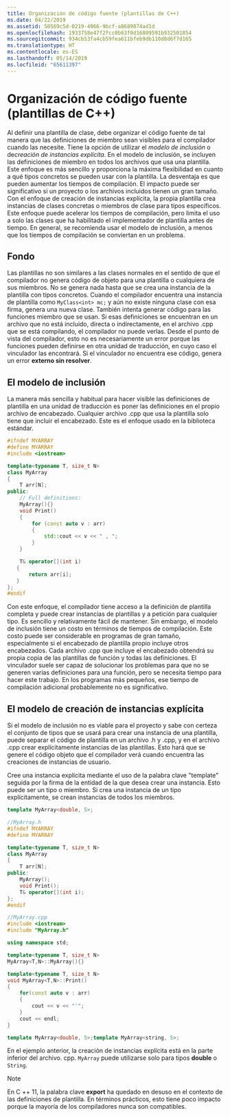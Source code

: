 ```yaml
---
title: Organización de código fuente (plantillas de C++)
ms.date: 04/22/2019
ms.assetid: 50569c5d-0219-4966-9bcf-a8689074ad1d
ms.openlocfilehash: 1933758e47f2fcc0b63f0d16809591b932501854
ms.sourcegitcommit: 934cb53fa4cb59fea611bfeb9db110d8d6f7d165
ms.translationtype: HT
ms.contentlocale: es-ES
ms.lasthandoff: 05/14/2019
ms.locfileid: "65611397"
---
```

# <a name="source-code-organization-c-templates"></a>Organización de código fuente (plantillas de C++)

Al definir una plantilla de clase, debe organizar el código fuente de tal manera que las definiciones de miembro sean visibles para el compilador cuando las necesite.   Tiene la opción de utilizar el *modelo de inclusión* o de*creación de instancias explícita*. En el modelo de inclusión, se incluyen las definiciones de miembro en todos los archivos que usa una plantilla. Este enfoque es más sencillo y proporciona la máxima flexibilidad en cuanto a qué tipos concretos se pueden usar con la plantilla. La desventaja es que pueden aumentar los tiempos de compilación. El impacto puede ser significativo si un proyecto o los archivos incluidos tienen un gran tamaño. Con el enfoque de creación de instancias explícita, la propia plantilla crea instancias de clases concretas o miembros de clase para tipos específicos.  Este enfoque puede acelerar los tiempos de compilación, pero limita el uso a solo las clases que ha habilitado el implementador de plantilla antes de tiempo. En general, se recomienda usar el modelo de inclusión, a menos que los tiempos de compilación se conviertan en un problema.

## <a name="background"></a>Fondo

Las plantillas no son similares a las clases normales en el sentido de que el compilador no genera código de objeto para una plantilla o cualquiera de sus miembros. No se genera nada hasta que se crea una instancia de la plantilla con tipos concretos. Cuando el compilador encuentra una instancia de plantilla como `MyClass<int> mc;` y aún no existe ninguna clase con esa firma, genera una nueva clase. También intenta generar código para las funciones miembro que se usan. Si esas definiciones se encuentran en un archivo que no está incluido, directa o indirectamente, en el archivo .cpp que se está compilando, el compilador no puede verlas.  Desde el punto de vista del compilador, esto no es necesariamente un error porque las funciones pueden definirse en otra unidad de traducción, en cuyo caso el vinculador las encontrará.  Si el vinculador no encuentra ese código, genera un error **externo sin resolver**.

## <a name="the-inclusion-model"></a>El modelo de inclusión

La manera más sencilla y habitual para hacer visible las definiciones de plantilla en una unidad de traducción es poner las definiciones en el propio archivo de encabezado.  Cualquier archivo .cpp que usa la plantilla solo tiene que incluir el encabezado. Este es el enfoque usado en la biblioteca estándar.

```cpp
#ifndef MYARRAY
#define MYARRAY
#include <iostream>

template<typename T, size_t N>
class MyArray
{
    T arr[N];
public:
    // Full definitions:
    MyArray(){}
    void Print()
    {
        for (const auto v : arr)
        {
            std::cout << v << " , ";
        }
    }

    T& operator[](int i)
   {
       return arr[i];
   }
};
#endif
```

Con este enfoque, el compilador tiene acceso a la definición de plantilla completa y puede crear instancias de plantillas y a petición para cualquier tipo. Es sencillo y relativamente fácil de mantener. Sin embargo, el modelo de inclusión tiene un costo en términos de tiempos de compilación.   Este costo puede ser considerable en programas de gran tamaño, especialmente si el encabezado de plantilla propio incluye otros encabezados. Cada archivo .cpp que incluye el encabezado obtendrá su propia copia de las plantillas de función y todas las definiciones. El vinculador suele ser capaz de solucionar los problemas para que no se generen varias definiciones para una función, pero se necesita tiempo para hacer este trabajo. En los programas más pequeños, ese tiempo de compilación adicional probablemente no es significativo.

## <a name="the-explicit-instantiation-model"></a>El modelo de creación de instancias explícita

Si el modelo de inclusión no es viable para el proyecto y sabe con certeza el conjunto de tipos que se usará para crear una instancia de una plantilla, puede separar el código de plantilla en un archivo .h y .cpp, y en el archivo .cpp crear explícitamente instancias de las plantillas. Esto hará que se genere el código objeto que el compilador verá cuando encuentra las creaciones de instancias de usuario.

Cree una instancia explícita mediante el uso de la palabra clave "template" seguida por la firma de la entidad de la que desea crear una instancia. Esto puede ser un tipo o miembro. Si crea una instancia de un tipo explícitamente, se crean instancias de todos los miembros.

```cpp
template MyArray<double, 5>;
```

```cpp
//MyArray.h
#ifndef MYARRAY
#define MYARRAY

template<typename T, size_t N>
class MyArray
{
    T arr[N];
public:
    MyArray();
    void Print();
    T& operator[](int i);
};
#endif

//MyArray.cpp
#include <iostream>
#include "MyArray.h"

using namespace std;

template<typename T, size_t N>
MyArray<T,N>::MyArray(){}

template<typename T, size_t N>
void MyArray<T,N>::Print()
{
    for(const auto v : arr)
    {
        cout << v << "'";
    }
    cout << endl;
}

template MyArray<double, 5>;template MyArray<string, 5>;
```

En el ejemplo anterior, la creación de instancias explícita está en la parte inferior del archivo. cpp. `MyArray` puede utilizarse solo para tipos **double** o `String`.

> [!NOTE]
> En C ++ 11, la palabra clave **export** ha quedado en desuso en el contexto de las definiciones de plantilla. En términos prácticos, esto tiene poco impacto porque la mayoría de los compiladores nunca son compatibles.